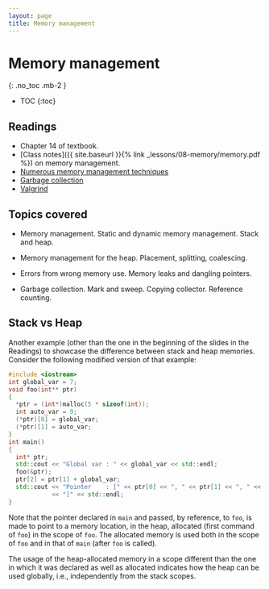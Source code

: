 ```yaml
---
layout: page
title: Memory management
---
```


# Memory management
{: .no_toc .mb-2 }

- TOC
{:toc}

## Readings

- Chapter 14 of textbook.
- [Class notes]({{ site.baseurl }}{% link _lessons/08-memory/memory.pdf %}) on memory management.
- [Numerous memory management techniques](http://www.ibm.com/developerworks/linux/library/l-memory/)
- [Garbage collection](http://en.wikipedia.org/wiki/Garbage_collection_(computer_science))
- [Valgrind](http://en.wikipedia.org/wiki/Valgrind)

## Topics covered

- Memory management. Static and dynamic memory management. Stack and heap.

- Memory management for the heap. Placement, splitting, coalescing.

- Errors from wrong memory use. Memory leaks and dangling pointers.

- Garbage collection. Mark and sweep. Copying collector. Reference counting.

## Stack vs Heap

Another example (other than the one in the beginning of the slides in the
Readings) to showcase the difference between stack and heap memories. Consider
the following modified version of that example:

``` c++
#include <iostream>
int global_var = 7;
void foo(int** ptr)
{
  *ptr = (int*)malloc(5 * sizeof(int));
  int auto_var = 9;
  (*ptr)[0] = global_var;
  (*ptr)[1] = auto_var;
}
int main()
{
  int* ptr;
  std::cout << "Global var : " << global_var << std::endl;
  foo(&ptr);
  ptr[2] = ptr[1] + global_var;
  std::cout << "Pointer    : [" << ptr[0] << ", " << ptr[1] << ", " << ptr[2]
            << "]" << std::endl;
}
```

Note that the pointer declared in `main` and passed, by reference, to `foo`, is
made to point to a memory location, in the heap, allocated (first command of
`foo`) in the scope of `foo`. The allocated memory is used both in the scope of
`foo` and in that of `main` (after `foo` is called).

The usage of the heap-allocated memory in a scope different than the one in
which it was declared as well as allocated indicates how the heap can be used
globally, i.e., independently from the stack scopes.
